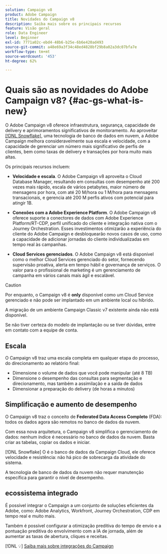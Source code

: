 ```yaml
---
solution: Campaign v8
product: Adobe Campaign
title: Novidades do Campaign v8
description: Saiba mais sobre os principais recursos
feature: Visão geral
role: Data Engineer
level: Beginner
exl-id: 7771a02c-ebd4-48b6-b25e-6b6e420ad493
source-git-commit: a48e69a3f34c48ed4828bf29b8a02a3dc07bfa7e
workflow-type: tm+mt
source-wordcount: '453'
ht-degree: 62%

---
```


# Quais são as novidades do Adobe Campaign v8? {#ac-gs-what-is-new}

O Adobe Campaign v8 oferece infraestrutura, segurança, capacidade de delivery e aprimoramentos significativos de monitoramento. Ao aproveitar [[!DNL Snowflake]](https://www.snowflake.com/), uma tecnologia de banco de dados em nuvem, a Adobe Campaign melhora consideravelmente sua escala e velocidade, com a capacidade de gerenciar um número mais significativo de perfis de clientes, bem como taxas de delivery e transações por hora muito mais altas.

Os principais recursos incluem:

* **Velocidade e escala**. O Adobe Campaign v8 aproveita o Cloud Database Manager, resultando em consultas com desempenho até 200 vezes mais rápido, escala de vários petabytes, maior número de mensagens por hora, com até 20 M/hora ou 1 M/hora para mensagens transacionais, e gerencia até 200 M perfis ativos com potencial para atingir 1B.

* **Conexões com a Adobe Experience Platform**. O Adobe Campaign v8 oferece suporte a conectores de dados com Adobe Experience Platform/RT-CDP, perfil unificado do cliente e integração nativa com o Journey Orchestration. Esses investimentos otimizarão a experiência do cliente do Adobe Campaign e desbloquearão novos casos de uso, como a capacidade de adicionar jornadas do cliente individualizadas em tempo real às campanhas.

* **Cloud Services gerenciados**. O Adobe Campaign v8 está disponível como o melhor Cloud Services gerenciado do setor, fornecendo supervisão proativa, alerta em tempo hábil e governança de serviços. O valor para o profissional de marketing é um gerenciamento de campanha em vários canais mais ágil e escalável.

>[!CAUTION]
>
>Por enquanto, o Campaign v8 é **only** disponível como um Cloud Service gerenciado e não pode ser implantado em um ambiente local ou híbrido.
>
>A migração de um ambiente Campaign Classic v7 existente ainda não está disponível.
>
>Se não tiver certeza do modelo de implantação ou se tiver dúvidas, entre em contato com a equipe de conta.


## Escala

O Campaign v8 traz uma escala completa em qualquer etapa do processo, do direcionamento ao relatório final:

* Dimensione o volume de dados que você pode manipular (até 8 TB)
* Dimensione o desempenho das consultas para segmentação e direcionamento, mas também a assimilação e a saída de dados
* Dimensionar a preparação do delivery (de horas a minutos)

## Simplificação e aumento de desempenho

O Campaign v8 traz o conceito de **Federated Data Access Completo** (FDA): todos os dados agora são remotos no banco de dados da nuvem.

Com essa nova arquitetura, o Campaign v8 simplifica o gerenciamento de dados: nenhum índice é necessário no banco de dados da nuvem. Basta criar as tabelas, copiar os dados e iniciar.

[!DNL Snowflake] O é o banco de dados da Campaign Cloud, ele oferece velocidade e resistência: não há pico de sobrecarga da atividade do sistema.

A tecnologia de banco de dados da nuvem não requer manutenção específica para garantir o nível de desempenho.

## ecossistema integrado

É possível integrar o Campaign a um conjunto de soluções eficientes da Adobe, como: Adobe Analytics, Workfront, Journey Orchestration, CDP em tempo real e muito mais.

Também é possível configurar a otimização preditiva do tempo de envio e a pontuação preditiva do envolvimento com a IA de jornada, além de aumentar as taxas de abertura, cliques e receitas.

[!DNL :bulb:] [Saiba mais sobre integrações do Campaign](../connect/integration.md)

